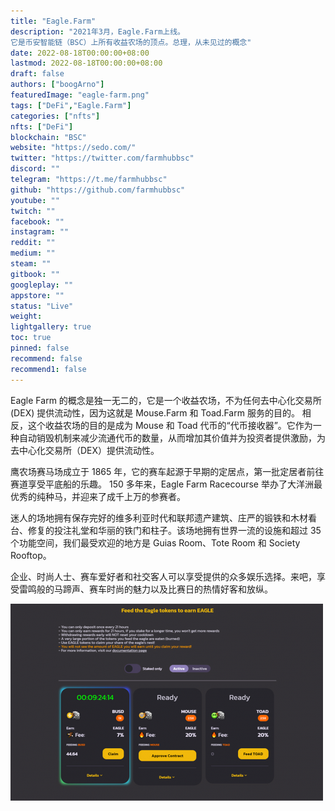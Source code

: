 ```yaml
---
title: "Eagle.Farm"
description: "2021年3月，Eagle.Farm上线。
它是币安智能链（BSC）上所有收益农场的顶点。总理，从未见过的概念"
date: 2022-08-18T00:00:00+08:00
lastmod: 2022-08-18T00:00:00+08:00
draft: false
authors: ["boogArno"]
featuredImage: "eagle-farm.png"
tags: ["DeFi","Eagle.Farm"]
categories: ["nfts"]
nfts: ["DeFi"]
blockchain: "BSC"
website: "https://sedo.com/"
twitter: "https://twitter.com/farmhubbsc"
discord: ""
telegram: "https://t.me/farmhubbsc"
github: "https://github.com/farmhubbsc"
youtube: ""
twitch: ""
facebook: ""
instagram: ""
reddit: ""
medium: ""
steam: ""
gitbook: ""
googleplay: ""
appstore: ""
status: "Live"
weight: 
lightgallery: true
toc: true
pinned: false
recommend: false
recommend1: false
---
```

Eagle Farm 的概念是独一无二的，它是一个收益农场，不为任何去中心化交易所 (DEX) 提供流动性，因为这就是 Mouse.Farm 和 Toad.Farm 服务的目的。
相反，这个收益农场的目的是成为 Mouse 和 Toad 代币的“代币接收器”。它作为一种自动销毁机制来减少流通代币的数量，从而增加其价值并为投资者提供激励，为去中心化交易所（DEX）提供流动性。

鹰农场赛马场成立于 1865 年，它的赛车起源于早期的定居点，第一批定居者前往赛道享受平底船的乐趣。 150 多年来，Eagle Farm Racecourse 举办了大洋洲最优秀的纯种马，并迎来了成千上万的参赛者。

迷人的场地拥有保存完好的维多利亚时代和联邦遗产建筑、庄严的锻铁和木材看台、修复的投注礼堂和华丽的铁门和柱子。该场地拥有世界一流的设施和超过 35 个功能空间，我们最受欢迎的地方是 Guias Room、Tote Room 和 Society Rooftop。

企业、时尚人士、赛车爱好者和社交客人可以享受提供的众多娱乐选择。来吧，享受雷鸣般的马蹄声、赛车时尚的魅力以及比赛日的热情好客和放纵。

![eaglefarm-dapp-defi-bsc-image1-500x315_1df0cefd97d8d2b26352a029886797ba](eaglefarm-dapp-defi-bsc-image1-500x315_1df0cefd97d8d2b26352a029886797ba.png)
